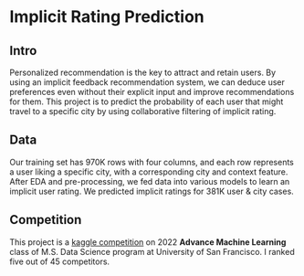 # Implicit Rating Prediction
## Intro
Personalized recommendation is the key to attract and retain users. By using an implicit feedback recommendation system, we can deduce user preferences even without their explicit input and improve recommendations for them. This project is to predict the probability of each user that might travel to a specific city by using collaborative filtering of implicit rating.

## Data
Our training set has 970K rows with four columns, and each row represents a user liking a specific city, with a corresponding city and context feature. After EDA and pre-processing, we fed data into various models to learn an implicit user rating. We predicted implicit ratings for 381K user & city cases.

## Competition
This project is a [kaggle competition](https://www.kaggle.com/competitions/predicting-implicit-ratings-usfca-2022/overview) on 2022 **Advance Machine Learning** class of M.S. Data Science program at University of San Francisco. I ranked five out of 45 competitors.
